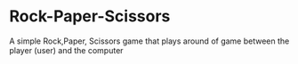 # Rock-Paper-Scissors

A simple Rock,Paper, Scissors game that plays around of game between the player (user) and the computer 
